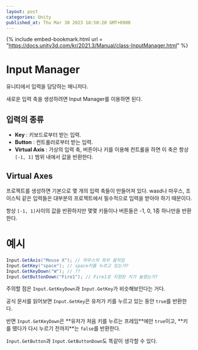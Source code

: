 ```yaml
---
layout: post
categories: Unity
published_at: Thu Mar 30 2023 18:50:20 GMT+0900
---
```


{% include embed-bookmark.html url = "https://docs.unity3d.com/kr/2021.3/Manual/class-InputManager.html" %}


# Input Manager

유니티에서 입력을 담당하는 매니저다.

새로운 입력 축을 생성하려면 Input Manager를 이용하면 된다.

## 입력의 종류

* **Key** : <span class="green">키보드</span>로부터 받는 입력.
* **Button** : <span class="green">컨트롤러</span>로부터 받는 입력.
* **Virtual Axis** : 가상의 입력 축, 버튼이나 키를 이용해 컨트롤을 하면 이 축은 항상 `[-1, 1]` 범위 내에서 값을 반환한다.

## Virtual Axes

프로젝트를 생성하면 기본으로 몇 개의 입력 축들이 만들어져 있다. wasd나 마우스, 조이스틱 같은 입력들은 대부분의 프로젝트에서 필수적으로 입력을 받아야 하기 때문이다.

항상 `[-1, 1]`사이의 값을 반환하지만 몇몇 키들이나 버튼들은 -1, 0, 1중 하나만을 반환한다.

# 예시

```csharp
Input.GetAxis("Mouse X"); // 마우스의 좌우 움직임
Input.GetKey("space"); // space키를 누르고 있는가?
Input.GetKeyDown("W"); // ??
Input.GetButtonDown("Fire1"); // Fire1로 지정된 키가 눌렸는가?
```

주의할 점은 `Input.GetKeyDown`과 `Input.GetKey`가 비슷해보인다는 거다.

공식 문서를 읽어보면 `Input.GetKey`은 유저가 키를 누르고 있는 동안 `true`를 반환한다.

반면 `Input.GetKeyDown`은 **<span class="orange">유저가 처음 키를 누르는 프레임</span>**에만 `true`이고, **<span class="orange">키를 뗐다가 다시 누르기 전까지</span>**는 `false`를 반환한다.

`Input.GetButton`과 `Input.GetButtonDown`도 똑같이 생각할 수 있다.

